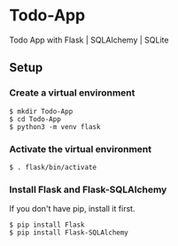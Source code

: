 # Todo-App
Todo App with Flask | SQLAlchemy | SQLite

## Setup
### Create a virtual environment
```
$ mkdir Todo-App
$ cd Todo-App
$ python3 -m venv flask
```
### Activate the virtual environment
```
$ . flask/bin/activate
```
### Install Flask and Flask-SQLAlchemy
If you don't have pip, install it first.
```
$ pip install Flask
$ pip install Flask-SQLAlchemy
```